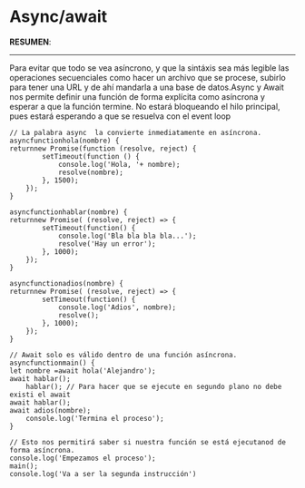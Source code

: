 # Async/await

**RESUMEN**:

---

Para evitar que todo se vea asíncrono, y que la sintáxis sea más legible las operaciones secuenciales como hacer un archivo que se procese, subirlo para tener una URL y de ahí mandarla a una base de datos.Async y Await nos permite definir una función de forma explícita como asíncrona y esperar a que la función termine. No estará bloqueando el hilo principal, pues estará esperando a que se resuelva con el event loop

```
// La palabra async  la convierte inmediatamente en asíncrona.
asyncfunctionhola(nombre) {
returnnew Promise(function (resolve, reject) {
        setTimeout(function () {
            console.log('Hola, '+ nombre);
            resolve(nombre);
        }, 1500);
    });
}

asyncfunctionhablar(nombre) {
returnnew Promise( (resolve, reject) => {
        setTimeout(function() {
            console.log('Bla bla bla bla...');
            resolve('Hay un error');
        }, 1000);
    });
}

asyncfunctionadios(nombre) {
returnnew Promise( (resolve, reject) => {
        setTimeout(function() {
            console.log('Adios', nombre);
            resolve();
        }, 1000);
    });
}

// Await solo es válido dentro de una función asíncrona.
asyncfunctionmain() {
let nombre =await hola('Alejandro');
await hablar();
    hablar(); // Para hacer que se ejecute en segundo plano no debe existi el await
await hablar();
await adios(nombre);
    console.log('Termina el proceso');
}

// Esto nos permitirá saber si nuestra función se está ejecutanod de forma asíncrona.
console.log('Empezamos el proceso');
main();
console.log('Va a ser la segunda instrucción')
```